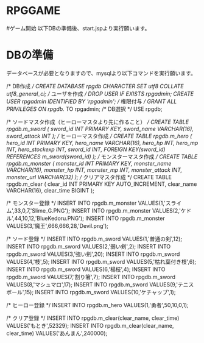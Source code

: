 # RPGGAME
#ゲーム開始
以下DBの準備後、start.jspより実行願います。
# DBの準備
データベースが必要となりますので、mysqlより以下コマンドを実行願います。

/* DB作成 */
CREATE DATABASE rpgdb CHARACTER SET utf8 COLLATE utf8_general_ci;
/* ユーザを作成 */
DROP USER IF EXISTS rpgadmin;
CREATE USER rpgadmin IDENTIFIED BY 'rpgadmin';
/* 権限付与 */
GRANT ALL PRIVILEGES ON rpgdb.* TO rpgadmin;
/* DB選択 */
USE rpgdb;

/* ソードマスタ作成（ヒーローマスタより先に作ること） */
CREATE TABLE rpgdb.m_sword
( 
	sword_id   INT PRIMARY KEY,
	sword_name VARCHAR(16),
	sword_attack      INT
);
/* ヒーローマスタ作成 */
CREATE TABLE rpgdb.m_hero
( 
	hero_id   INT PRIMARY KEY,
	hero_name VARCHAR(16),
	hero_hp      INT,
	hero_mp      INT,
	hero_stockexp INT,
	sword_id INT,
	FOREIGN KEY(sword_id)
	REFERENCES m_sword(sword_id)
);
/* モンスターマスタ作成 */
CREATE TABLE rpgdb.m_monster
( 
	monster_id   INT PRIMARY KEY,
	monster_name VARCHAR(16),
	monster_hp      INT,
	monster_mp      INT,
	monster_attack  INT,
	monster_url VARCHAR(32)
);
/* クリアマスタ作成 */
CREATE TABLE rpgdb.m_clear
( 
	clear_id   INT PRIMARY KEY AUTO_INCREMENT,
	clear_name VARCHAR(16),
	clear_time BIGINT
);


/* モンスター登録 */
INSERT INTO rpgdb.m_monster VALUES(1,'スライム',33,0,7,'Slime_G.PNG');
INSERT INTO rpgdb.m_monster VALUES(2,'ケドル',44,10,12,'BlueKedoru.PNG');
INSERT INTO rpgdb.m_monster VALUES(3,'魔王',666,666,28,'Devil.png');

/* ソード登録 */
INSERT INTO rpgdb.m_sword VALUES(1,'普通の剣',12);
INSERT INTO rpgdb.m_sword VALUES(2,'弱い剣',2);
INSERT INTO rpgdb.m_sword VALUES(3,'強い剣',20);
INSERT INTO rpgdb.m_sword VALUES(4,'枝',5);
INSERT INTO rpgdb.m_sword VALUES(5,'枯れ葉付き枝',6);
INSERT INTO rpgdb.m_sword VALUES(6,'楊枝',4);
INSERT INTO rpgdb.m_sword VALUES(7,'割り箸',7);
INSERT INTO rpgdb.m_sword VALUES(8,'マシュマロ',17);
INSERT INTO rpgdb.m_sword VALUES(9,'テニスボール',15);
INSERT INTO rpgdb.m_sword VALUES(10,'ケチャップ',1);

/* ヒーロー登録 */
INSERT INTO rpgdb.m_hero VALUES(1,'勇者',50,10,0,1);

/* クリア登録 */
INSERT INTO rpgdb.m_clear(clear_name, clear_time) VALUES('もとき',52329);
INSERT INTO rpgdb.m_clear(clear_name, clear_time) VALUES('あんまん',240000);

